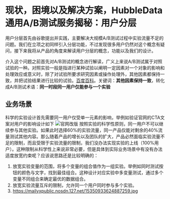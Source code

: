 
# 现状，困境以及解决方案，HubbleData通用A/B测试服务揭秘：用户分层

用户分层首先由谷歌提出并实践，主要解决大规模A/B测试过程中实验流量不足的问题。我们在立项之初同样引入分层功能，不过发现很多用户仍然对这个概念有疑问，接下来我将从产品的角度来解读用户分层的概念，功能以及我们的设计。

介入这个问题之前首先对A/B测试的概念进行解读，广义上来说A/B测试属于对照试验的一种。对照实验一般是指进行某种试验以阐明一定因素对一个对象的影响和处理效应或意义时，除了对试验所要求研究因素或操作处理外，其他因素都保持一致，并把试验结果进行比较的试验。[百度百科](https://baike.baidu.com/item/%E5%AF%B9%E7%85%A7%E5%AE%9E%E9%AA%8C)。关键词：**其他因素保持一致**，转化成A/B测试术语：**同一时段同一用户仅能参与一个实验**

## 业务场景
科学的实验设计首先需要同一用户仅受单一元素的影响，举例如验证官网的CTA文案对用户的影响设计如下
![官网改版](/Users/yang/Desktop/myReplay/图片.png)
按照实验的科学性原则，同一用户不可以继续参与其他实验。如果此时选择60%的实验流量，同一产品仅能对剩余的40%流量测试其他内容。那么随着产品的增长以及团队的扩大，产品必然面临实验流量不足的限制，而且受限于实验流量的限制，我们没办法实现实验的上线（100%用户）。这种限制从科学性上来说非常必要，但是具体到实际业务场景中有没有办法适度放宽约束呢？应该说思路还是比较明确的：

1. 放宽实验变量的范围，将多个变量的组合值作为一组实验。举例如同时测试按钮的颜色与文字，找到最佳组合。这种设计对应实验中多变量测试，通过多个变量不同组合来确定最优的数据组合。
2. 放宽实验流量互斥的限制，允许同一个用户同时参与多个实验。
3. https://mailyxpublic.nosdn.127.net/15350933624887259.jpg